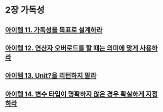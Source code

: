 # 2장 가독성

## [아이템 11. 가독성을 목표로 설계하라](./items/아이템%2011.%20가독성을%20목표로%20설계하라.md)
## [아이템 12. 연산자 오버로드를 할 때는 의미에 맞게 사용하라](./items/아이템%2012.%20연산자%20오버로드를%20할%20때는%20의미에%20맞게%20사용하라.md)
## [아이템 13. Unit?을 리턴하지 말라](./items/아이템%2013.%20Unit?을%20리턴하지%20말라.md)
## [아이템 14. 변수 타입이 명확하지 않은 경우 확실하게 지정하라](./items/아이템%2014.%20변수%20타입이%20명확하지%20않은%20경우%20확실하게%20지정하라.md)